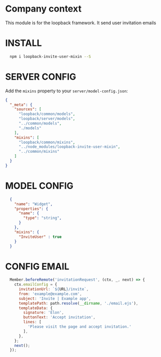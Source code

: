 Company context
=============

This module is for the loopback framework. It send user invitation emails

INSTALL
=============

```bash
  npm i loopback-invite-user-mixin --S
```

SERVER CONFIG
=============

Add the `mixins` property to your `server/model-config.json`:

```json
{
  "_meta": {
    "sources": [
      "loopback/common/models",
      "loopback/server/models",
      "../common/models",
      "./models"
    ],
    "mixins": [
      "loopback/common/mixins",
      "../node_modules/loopback-invite-user-mixin",
      "../common/mixins"
    ]
  }
}
```

MODEL CONFIG
=============

```json
  {
    "name": "Widget",
    "properties": {
      "name": {
        "type": "string",
      }
    },
    "mixins": {
      "InviteUser" : true
    }
  }
```
CONFIG EMAIL
=============

```js
  Member.beforeRemote('invitationRequest', (ctx, _, next) => {
    ctx.emailConfig = {
      invitationUrl: `${URL}/invite`,
      from: 'example@example.com',
      subject: 'Invite | Example app',
      templatePath: path.resolve(__dirname, './email.ejs'),
      templateData: {
        signature: 'Elon',
        buttonText: 'Accept invitation',
        lines: [
          'Please visit the page and accept invitation.'
        ],
      },
    };
    next();
  });
```
